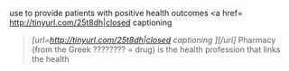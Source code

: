 use to provide patients with positive health outcomes <a href= http://tinyurl.com/25t8dh|closed captioning
 ></a>*[url=http://tinyurl.com/25t8dh|closed captioning
][/url]* Pharmacy (from the Greek ???????? = drug) is the health profession that links the health
